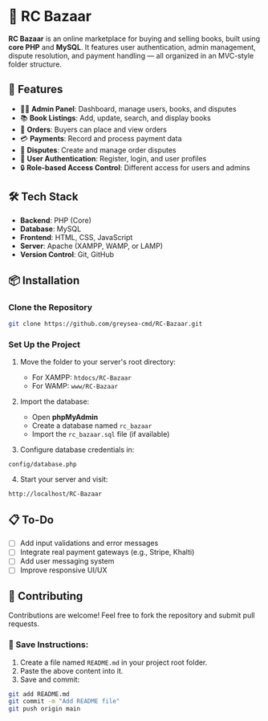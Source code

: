 # 📘 RC Bazaar

**RC Bazaar** is an online marketplace for buying and selling books, built using **core PHP** and **MySQL**. It features user authentication, admin management, dispute resolution, and payment handling — all organized in an MVC-style folder structure.

## 🚀 Features

- 🧑‍💼 **Admin Panel**: Dashboard, manage users, books, and disputes
- 📚 **Book Listings**: Add, update, search, and display books
- 🛒 **Orders**: Buyers can place and view orders
- 💳 **Payments**: Record and process payment data
- 📝 **Disputes**: Create and manage order disputes
- 👥 **User Authentication**: Register, login, and user profiles
- 🔒 **Role-based Access Control**: Different access for users and admins


## 🛠️ Tech Stack

- **Backend**: PHP (Core)
- **Database**: MySQL
- **Frontend**: HTML, CSS, JavaScript
- **Server**: Apache (XAMPP, WAMP, or LAMP)
- **Version Control**: Git, GitHub


## 📦 Installation

### Clone the Repository

```bash
git clone https://github.com/greysea-cmd/RC-Bazaar.git
````

### Set Up the Project

1. Move the folder to your server's root directory:

   * For XAMPP: `htdocs/RC-Bazaar`
   * For WAMP: `www/RC-Bazaar`

2. Import the database:

   * Open **phpMyAdmin**
   * Create a database named `rc_bazaar`
   * Import the `rc_bazaar.sql` file (if available)

3. Configure database credentials in:

```
config/database.php
```

4. Start your server and visit:

```
http://localhost/RC-Bazaar
```

## 📋 To-Do

* [ ] Add input validations and error messages
* [ ] Integrate real payment gateways (e.g., Stripe, Khalti)
* [ ] Add user messaging system
* [ ] Improve responsive UI/UX

## 🤝 Contributing

Contributions are welcome!
Feel free to fork the repository and submit pull requests.

### 🔽 Save Instructions:

1. Create a file named `README.md` in your project root folder.
2. Paste the above content into it.
3. Save and commit:
```bash
git add README.md
git commit -m "Add README file"
git push origin main
````